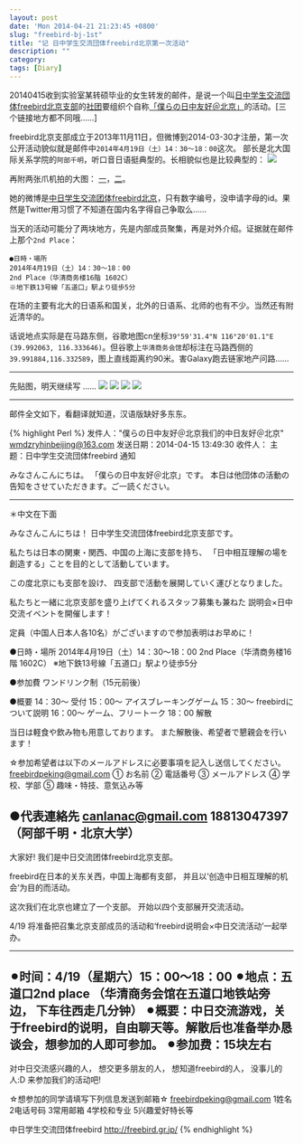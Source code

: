 ```yaml
---
layout: post
date: 'Mon 2014-04-21 21:23:45 +0800'
slug: "freebird-bj-1st"
title: "记 日中学生交流団体freebird北京第一次活动"
description: ""
category: 
tags: [Diary]
---
```


20140415收到实验室某转硕毕业的女生转发的邮件，是说一个叫[日中学生交流団体freebird北京支部](http://freebird.gr.jp/)的[社团](http://freebirdkanto.daiwa-hotcom.com/index.html)要组织个自称[「僕らの日中友好＠北京」](http://weibo.com/5090352589/B0wV3zINl)的活动。[三个链接地方都不同哦……]

freebird北京支部成立于2013年11月11日，但微博到2014-03-30才注册，第一次公开活动貌似就是邮件中`2014年4月19日（土）14：30～18：00`这次。
部长是北大国际关系学院的`阿部千明`，听口音日语挺典型的。长相貌似也是比较典型的：
![](/assets/images/2014/freebird_IMG_1890c.png)

再附两张爪机拍的大图：
[一](/assets/images/2014/freebird_IMG_1890.jpg)，[二](/assets/images/2014/freebird_IMG_1891.jpg)。

她的微博是[中日学生交流团体freebird北京](http://weibo.com/u/5090352589)，只有数字编号，没申请字母的id。果然是Twitter用习惯了不知道在国内名字得自己争取么……

当天的活动可能分了两块地方，先是内部成员聚集，再是对外介绍。证据就在邮件上那个`2nd Place`：

	●日時・場所
	2014年4月19日（土）14：30～18：00
	2nd Place（华清商务楼16階 1602C）
	※地下鉄13号線「五道口」駅より徒歩5分

在场的主要有北大的日语系和国关，北外的日语系、北师的也有不少。当然还有附近清华的。

话说地点实际是在马路东侧，谷歌地图cn坐标`39°59'31.4"N 116°20'01.1"E (39.992063, 116.333646)`。但谷歌上`华清商务会馆`却标注在马路西侧的`39.991884,116.332589`，图上直线距离约90米。害Galaxy跑去链家地产问路……

----
先贴图，明天继续写 ……
![](/assets/images/2014/freebird1.jpg)
![](/assets/images/2014/freebird2.jpg)
![](/assets/images/2014/freebird3.jpg)
![](/assets/images/2014/freebird4.jpg)

----
邮件全文如下，看翻译就知道，汉语版缺好多东东。

{% highlight Perl %}
发件人："僕らの日中友好＠北京我们的中日友好＠北京" <wmdzryhinbeijing@163.com>
发送日期：2014-04-15 13:49:30
收件人：
主题：日中学生交流団体freebird 通知

みなさんこんにちは。
「僕らの日中友好＠北京」です。
本日は他団体の活動の告知をさせていただきます。ご一読ください。


------------------------------------------------------------------------------------------
＊中文在下面

みなさんこんにちは！
日中学生交流団体freebird北京支部です。

私たちは日本の関東・関西、中国の上海に支部を持ち、
「日中相互理解の場を創造する」ことを目的として活動しています。

この度北京にも支部を設け、
四支部で活動を展開していく運びとなりました。

私たちと一緒に北京支部を盛り上げてくれるスタッフ募集も兼ねた
説明会×日中交流イベントを開催します！

定員（中国人日本人各10名）がございますので参加表明はお早めに！

●日時・場所
2014年4月19日（土）14：30～18：00
2nd Place（华清商务楼16階 1602C）
※地下鉄13号線「五道口」駅より徒歩5分

●参加費
ワンドリンク制（15元前後）

●概要
14：30～ 受付
15：00～ アイスブレーキングゲーム
15：30～ freebirdについて説明
16：00～ ゲーム、フリートーク
18：00 解散

当日は軽食や飲み物も用意しております。
また解散後、希望者で懇親会を行います！

☆参加希望者は以下のメールアドレスに必要事項を記入し送信してください。
freebirdpeking@gmail.com
① お名前
② 電話番号
③ メールアドレス
④ 学校、学部
⑤ 趣味・特技、意気込み等

●代表連絡先
canlanac@gmail.com
18813047397（阿部千明・北京大学）
----------------------------------------------------------------------------------------------------------
大家好!
我们是中日交流团体freebird北京支部。

freebird在日本的关东关西，中国上海都有支部，
并且以‘创造中日相互理解的机会’为目的而活动。

这次我们在北京也建立了一个支部。
开始以四个支部展开交流活动。

4/19 将准备把召集北京支部成员的活动和‘freebird说明会×中日交流活动’一起举办。

------------------------------------------
⚫︎时间：4/19（星期六）15：00～18：00
⚫︎地点：五道口2nd place
（华清商务会馆在五道口地铁站旁边， 下车往西走几分钟）
⚫︎概要：中日交流游戏，关于freebird的说明，自由聊天等。解散后也准备举办恳谈会，想参加的人即可参加。
⚫︎参加费：15块左右
------------------------------------------

对中日交流感兴趣的人，
想交更多朋友的人，
想知道freebird的人，
没事儿的人:D
来参加我们的活动吧!

☆想参加的同学请填写下列信息发送到邮箱☆
freebirdpeking@gmail.com
1姓名
2电话号码
3常用邮箱
4学校和专业
5兴趣爱好特长等

中日学生交流団体freebird
http://freebird.gr.jp/
{% endhighlight %}
